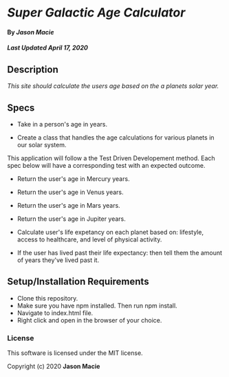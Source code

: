 # _Super Galactic Age Calculator_

#### By _**Jason Macie**_
##### _Last Updated April 17, 2020_

## Description

_This site should calculate the users age based on the a planets solar year._

## Specs

* Take in a person's age in years.

* Create a class that handles the age calculations for various planets in our solar system.

This application will follow a the Test Driven Developement method. Each spec below will have a corresponding test with an expected outcome.

* Return the user's age in Mercury years.
* Return the user's age in Venus years.
* Return the user's age in Mars years.
* Return the user's age in Jupiter years.

* Calculate user's life expetancy on each planet based on: lifestyle, access to healthcare, and level of physical activity.

* If the user has lived past their life expectancy: then tell them the amount of years they've lived past it.

## Setup/Installation Requirements

* Clone this repository.
* Make sure you have npm installed. Then run npm install.
* Navigate to index.html file.
* Right click and open in the browser of your choice.

### License

This software is licensed under the MIT license.

Copyright (c) 2020 **Jason Macie**